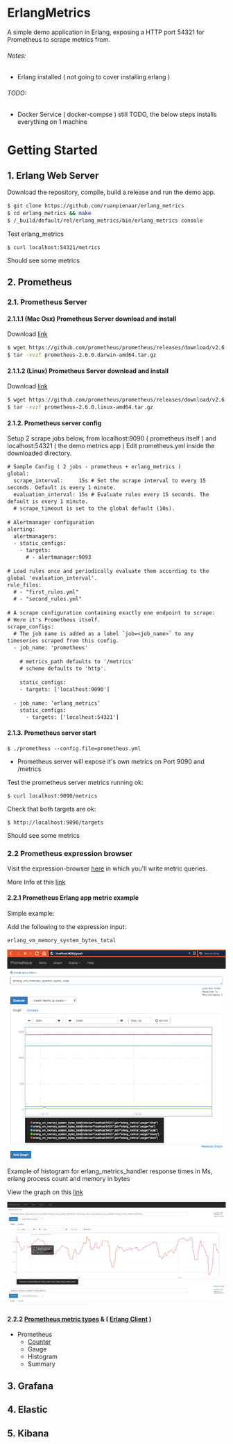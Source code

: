   # ErlangMetrics
A simple demo application in Erlang, exposing a HTTP port 54321 for Prometheus to scrape metrics from.

###### Notes:
- Erlang installed ( not going to cover installing erlang )

###### TODO:
- Docker Service ( docker-compse ) still TODO, the below steps installs everything on 1 machine

# Getting Started

## 1. Erlang Web Server
Download the repository, compile, build a release and run the demo app.
```bash
$ git clone https://github.com/ruanpienaar/erlang_metrics
$ cd erlang_metrics && make
$ /_build/default/rel/erlang_metrics/bin/erlang_metrics console
```
Test erlang_metrics
```
$ curl localhost:54321/metrics
```

Should see some metrics

## 2. Prometheus

### 2.1. Prometheus Server

#### 2.1.1.1 (Mac Osx) Prometheus Server download and install

Download [link](https://prometheus.io/download/)
```bash
$ wget https://github.com/prometheus/prometheus/releases/download/v2.6.0/prometheus-2.6.0.darwin-amd64.tar.gz
$ tar -xvzf prometheus-2.6.0.darwin-amd64.tar.gz
```

#### 2.1.1.2 (Linux) Prometheus Server download and install

Download [link](https://prometheus.io/download/)
```bash
$ wget https://github.com/prometheus/prometheus/releases/download/v2.6.0/prometheus-2.6.0.linux-amd64.tar.gz
$ tar -xvzf prometheus-2.6.0.linux-amd64.tar.gz
```

#### 2.1.2. Prometheus server config

Setup 2 scrape jobs below, from localhost:9090 ( prometheus itself ) and localhost:54321 ( the demo metrics app )
Edit prometheus.yml inside the downloaded directory.
```
# Sample Config ( 2 jobs - prometheus + erlang_metrics )
global:
  scrape_interval:     15s # Set the scrape interval to every 15 seconds. Default is every 1 minute.
  evaluation_interval: 15s # Evaluate rules every 15 seconds. The default is every 1 minute.
  # scrape_timeout is set to the global default (10s).

# Alertmanager configuration
alerting:
  alertmanagers:
  - static_configs:
    - targets:
      # - alertmanager:9093

# Load rules once and periodically evaluate them according to the global 'evaluation_interval'.
rule_files:
  # - "first_rules.yml"
  # - "second_rules.yml"

# A scrape configuration containing exactly one endpoint to scrape:
# Here it's Prometheus itself.
scrape_configs:
  # The job name is added as a label `job=<job_name>` to any timeseries scraped from this config.
  - job_name: 'prometheus'

    # metrics_path defaults to '/metrics'
    # scheme defaults to 'http'.

    static_configs:
    - targets: ['localhost:9090']

  - job_name: ’erlang_metrics’
    static_configs:
      - targets: ['localhost:54321']
```

#### 2.1.3. Prometheus server start

```
$ ./prometheus --config.file=prometheus.yml
```

- Prometheus server will expose it's own metrics on Port 9090 and /metrics

Test the prometheus server metrics running ok:
```
$ curl localhost:9090/metrics
```

Check that both targets are ok:
```
$ http://localhost:9090/targets
```

Should see some metrics

### 2.2 Prometheus expression browser

Visit the expression-browser [here](http://localhost:9090/graph) in which you'll write metric queries.

More Info at this [link](https://prometheus.io/docs/prometheus/latest/querying/basics/)

#### 2.2.1 Prometheus Erlang app metric example

Simple example:

Add the following to the expression input:
```
erlang_vm_memory_system_bytes_total
```
![prom_erlang_vm_memory_system_bytes_total_example](misc/prom_erlang_vm_memory_system_bytes_total_example.png?raw=true "prom_erlang_vm_memory_system_bytes_total_example")

Example of histogram for erlang_metrics_handler response times in Ms, erlang process count and memory in bytes

View the graph on this [link](http://localhost:9090/graph?g0.range_input=15m&g0.stacked=0&g0.expr=rate(erlang_metrics_http_response_time_sum%7Bpath%3D%22%2Ferlang_metrics_artificial_traffic%22%7D%5B1m%5D)%20%2F%20rate(erlang_metrics_http_response_time_count%7Bpath%3D%22%2Ferlang_metrics_artificial_traffic%22%7D%5B1m%5D)&g0.tab=0&g1.range_input=15m&g1.expr=erlang_vm_process_count%7Bjob%3D%22%E2%80%99erlang_metrics%E2%80%99%22%7D&g1.tab=0&g2.range_input=15m&g2.expr=erlang_vm_memory_bytes_total%7Bjob%3D%22%E2%80%99erlang_metrics%E2%80%99%22%2Ckind%3D%22processes%22%7D&g2.tab=0)

![erlang_metrics](misc/erlang_metrics.png)

#### 2.2.2 [Prometheus metric types]((https://prometheus.io/docs/concepts/metric_types/)) & ( [Erlang Client](https://github.com/deadtrickster/prometheus.erl) )

  - Prometheus
    - [Counter]()
    - Gauge
    - Histogram
    - Summary

## 3. Grafana

## 4. Elastic

## 5. Kibana
